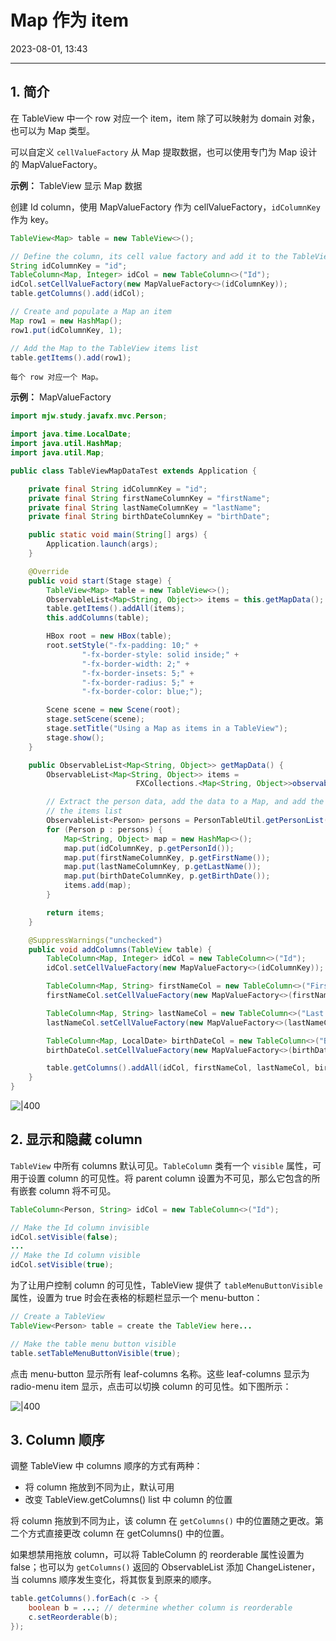 # Map 作为 item

2023-08-01, 13:43
****
## 1. 简介

在 TableView 中一个 row 对应一个 item，item 除了可以映射为 domain 对象，也可以为 Map 类型。

可以自定义 `cellValueFactory` 从 Map 提取数据，也可以使用专门为 Map 设计的 MapValueFactory。

**示例：** TableView 显示 Map 数据

创建 Id column，使用 MapValueFactory 作为 cellValueFactory，`idColumnKey` 作为 key。

```java
TableView<Map> table = new TableView<>();

// Define the column, its cell value factory and add it to the TableView
String idColumnKey = "id";
TableColumn<Map, Integer> idCol = new TableColumn<>("Id");
idCol.setCellValueFactory(new MapValueFactory<>(idColumnKey));
table.getColumns().add(idCol);

// Create and populate a Map an item
Map row1 = new HashMap();
row1.put(idColumnKey, 1);

// Add the Map to the TableView items list
table.getItems().add(row1);
```

```ad-tip
每个 row 对应一个 Map。
```

**示例：** MapValueFactory

```java
import mjw.study.javafx.mvc.Person;

import java.time.LocalDate;
import java.util.HashMap;
import java.util.Map;

public class TableViewMapDataTest extends Application {

    private final String idColumnKey = "id";
    private final String firstNameColumnKey = "firstName";
    private final String lastNameColumnKey = "lastName";
    private final String birthDateColumnKey = "birthDate";

    public static void main(String[] args) {
        Application.launch(args);
    }

    @Override
    public void start(Stage stage) {
        TableView<Map> table = new TableView<>();
        ObservableList<Map<String, Object>> items = this.getMapData();
        table.getItems().addAll(items);
        this.addColumns(table);

        HBox root = new HBox(table);
        root.setStyle("-fx-padding: 10;" +
                "-fx-border-style: solid inside;" +
                "-fx-border-width: 2;" +
                "-fx-border-insets: 5;" +
                "-fx-border-radius: 5;" +
                "-fx-border-color: blue;");

        Scene scene = new Scene(root);
        stage.setScene(scene);
        stage.setTitle("Using a Map as items in a TableView");
        stage.show();
    }

    public ObservableList<Map<String, Object>> getMapData() {
        ObservableList<Map<String, Object>> items = 
                            FXCollections.<Map<String, Object>>observableArrayList();

        // Extract the person data, add the data to a Map, and add the Map to
        // the items list
        ObservableList<Person> persons = PersonTableUtil.getPersonList();
        for (Person p : persons) {
            Map<String, Object> map = new HashMap<>();
            map.put(idColumnKey, p.getPersonId());
            map.put(firstNameColumnKey, p.getFirstName());
            map.put(lastNameColumnKey, p.getLastName());
            map.put(birthDateColumnKey, p.getBirthDate());
            items.add(map);
        }

        return items;
    }

    @SuppressWarnings("unchecked")
    public void addColumns(TableView table) {
        TableColumn<Map, Integer> idCol = new TableColumn<>("Id");
        idCol.setCellValueFactory(new MapValueFactory<>(idColumnKey));

        TableColumn<Map, String> firstNameCol = new TableColumn<>("First Name");
        firstNameCol.setCellValueFactory(new MapValueFactory<>(firstNameColumnKey));

        TableColumn<Map, String> lastNameCol = new TableColumn<>("Last Name");
        lastNameCol.setCellValueFactory(new MapValueFactory<>(lastNameColumnKey));

        TableColumn<Map, LocalDate> birthDateCol = new TableColumn<>("Birth Date");
        birthDateCol.setCellValueFactory(new MapValueFactory<>(birthDateColumnKey));

        table.getColumns().addAll(idCol, firstNameCol, lastNameCol, birthDateCol);
    }
}
```

![|400](Pasted%20image%2020230801132240.png)

## 2. 显示和隐藏 column

`TableView` 中所有 columns 默认可见。`TableColumn` 类有一个 `visible` 属性，可用于设置 column 的可见性。将 parent column 设置为不可见，那么它包含的所有嵌套 column 将不可见。

```java
TableColumn<Person, String> idCol = new TableColumn<>("Id");

// Make the Id column invisible
idCol.setVisible(false);
...
// Make the Id column visible
idCol.setVisible(true);
```

为了让用户控制 column 的可见性，TableView 提供了 `tableMenuButtonVisible` 属性，设置为 true 时会在表格的标题栏显示一个 menu-button：

```java
// Create a TableView
TableView<Person> table = create the TableView here...

// Make the table menu button visible
table.setTableMenuButtonVisible(true);
```

点击 menu-button 显示所有 leaf-columns 名称。这些 leaf-columns 显示为 radio-menu item 显示，点击可以切换 column 的可见性。如下图所示：

![|400](Pasted%20image%2020230801133100.png)

## 3. Column 顺序

调整 TableView 中 columns 顺序的方式有两种：

- 将 column 拖放到不同为止，默认可用
- 改变 TableView.getColumns() list 中 column 的位置

将 column 拖放到不同为止，该 column 在 `getColumns()` 中的位置随之更改。第二个方式直接更改 column 在 getColumns() 中的位置。

如果想禁用拖放 column，可以将 TableColumn 的 reorderable 属性设置为 false；也可以为 `getColumns()` 返回的 ObservableList 添加 ChangeListener，当 columns 顺序发生变化，将其恢复到原来的顺序。

```java
table.getColumns().forEach(c -> {
    boolean b = ...; // determine whether column is reorderable
    c.setReorderable(b);
});
```